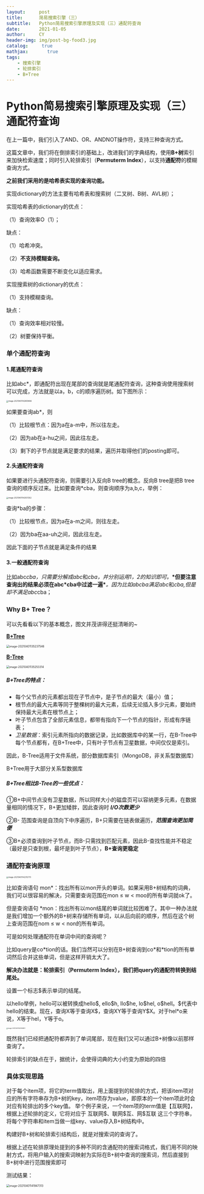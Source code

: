 ```yaml
---
layout:     post
title:      简易搜索引擎（三）
subtitle:   Python简易搜索引擎原理及实现（三）通配符查询
date:       2021-01-05
author:     CY
header-img: img/post-bg-food3.jpg
catalog: 	 true
mathjax:       true
tags:
    - 搜索引擎
    - 轮排索引
	- B+Tree
---
```




# Python简易搜索引擎原理及实现（三）通配符查询

在上一篇中，我们引入了AND、OR、ANDNOT操作符，支持三种查询方式。

这篇文章中，我们将在倒排索引的基础上，改进我们的字典结构，使用**B+树**索引来加快检索速度；同时引入轮排索引（**Permuterm Index**），以支持**通配符**的模糊查询方式。

**之前我们采用的是哈希表实现的查询功能。**

实现dictionary的方法主要有哈希表和搜索树（二叉树、B树、AVL树）；

实现哈希表的dictionary的优点：

（1）查询效率O（1）；

缺点：

（1）哈希冲突。

（2）**不支持模糊查询。**

（3）哈希函数需要不断变化以适应需求。

实现搜索树的dictionary的优点：

（1）支持模糊查询。

缺点：

（1）查询效率相对较慢。

（2）树要保持平衡。

### 单个通配符查询

#### 1.尾通配符查询

比如abc*，即通配符出现在尾部的查询就是尾通配符查询，这种查询使用搜索树可以完成，方法就是以a，b，c的顺序遍历树。如下图所示：

<img src="/Users/cherry/Library/Application Support/typora-user-images/image-20210401142809486.png" alt="image-20210401142809486" style="zoom:33%;" />

如果要查询ab*，则

（1）比较根节点：因为a在a-m中，所以往左走。

（2）因为ab在a-hu之间，因此往左走。

（3）剩下的子节点就是满足要求的结果，遍历并取得他们的posting即可。

#### 2.头通配符查询

如果要进行头通配符查询，则需要引入反向B tree的概念。反向B tree是把B tree查询的顺序反过来。比如要查询*cba，则查询顺序为a,b,c，举例：

<img src="https://tva1.sinaimg.cn/large/008eGmZEly1gp48a4qyyvj30fw0b40vr.jpg" alt="image-20210401142937262" style="zoom:33%;" />

查询*ba的步骤：

（1）比较根节点，因为a在a-m之间，则往左走。

（2）因为ba在aa-uh之间，因此往左走。

因此下面的子节点就是满足条件的结果

#### 3.一般通配符查询

比如abc*cba，只需要分解成abc*和*cba，并分别运用1，2的知识即可。***\*但要注意查询出的结果必须在abc\*cba中过滤一遍\****。因为比如abcba满足abc*和*cba,但是却不满足abc*cba；

### Why B+ Tree？

可以先看看以下的基本概念，图文并茂讲得还挺清晰的~

**[B+Tree](https://zhuanlan.zhihu.com/p/54102723)**

<img src="https://tva1.sinaimg.cn/large/008eGmZEly1gp477jbc26j31280gan6w.jpg" alt="image-20210401135237546" style="zoom:50%;" />



**[B-Tree](https://zhuanlan.zhihu.com/p/54084335)**

<img src="https://tva1.sinaimg.cn/large/008eGmZEly1gp477t4jm1j31380hsgwk.jpg" alt="image-20210401135253314" style="zoom:50%;" />



##### **B+Tree**的特点：

- 每个父节点的元素都出现在子节点中，是子节点的最大（最小）值；
- 根节点的最大元素等同于整棵树的最大元素，后续无论插入多少元素，要始终保持最大元素在根节点上；
- 叶子节点包含了全部元素信息，都带有指向下一个节点的指针，形成有序链表；
- *卫星数据*：索引元素所指向的数据记录，比如数据库中的某一行，在B-Tree中每个节点都有，在B+Tree中，只有叶子节点有卫星数据，中间仅仅是索引。

因此，B-Tree适用于文件系统，部分数据库索引（MongoDB，非关系型数据库）

B+Tree用于大部分关系型数据库

##### B+Tree相比B-Tree的一些优点：

①B+中间节点没有卫星数据，所以同样大小的磁盘页可以容纳更多元素，在数据量相同的情况下，B+更加矮胖，因此查询时 ***I/O次数更少***

②B- 范围查询是自顶向下中序遍历，B+只需要在链表做遍历，***范围查询更加简便***

③B+必须查询到叶子节点，而B-只需找到匹配元素，因此B-查找性能并不稳定（最好是只查到根，最坏是到叶子节点），**B+查询更稳定**

### 通配符查询原理

<img src="/Users/cherry/Library/Application Support/typora-user-images/image-20210401142315770.png" alt="image-20210401142315770" style="zoom:33%;" />

比如查询语句 mon*：找出所有以mon开头的单词。如果采用B+树结构的词典，我们可以很容易的解决，只需要查询范围在mon ≤ w < moo的所有单词就ok了。

但是查询语句 *mon：找出所有以mon结尾的单词就比较困难了。其中一种办法就是我们增加一个额外的B+树来存储所有单词，以从后向前的顺序，然后在这个树上查询范围在nom ≤ w < non的所有单词。

可是如何处理通配符在单词中间的查询呢？

比如query是co\*tion的话。我们当然可以分别在B+树查询到co\*和\*tion的所有单词然后合并这些单词，但是这样开销太大了。

**解决办法就是：轮排索引（Permuterm Index），我们把query的通配符转换到结尾处。**

设置一个标志$表示单词的结尾。

以hello举例，hello可以被转换成hello\$, ello\$h, llo\$he, lo\$hel, o\$hell。\$代表中hello的结束。现在，查询X等于查询X\$，查询XY等于查询Y$X。对于hel\*o来说，X等于hel，Y等于o。

<img src="https://tva1.sinaimg.cn/large/008eGmZEly1gp48fd59wnj30u00uoq9z.jpg" alt="image-20210401143056821" style="zoom:25%;" />

既然我们已经把通配符都弄到了单词尾部，现在我们又可以通过B+树像以前那样查询了。

轮排索引的缺点在于，据统计，会使得词典的大小约变为原始的四倍

### 具体实现思路

对于每个item项，将它的term值取出，用上面提到的轮排的方式，把该item项对应的所有字符串存为B+树的key，item项存为value，即原本的一个item项此时会对应有轮排出的多个key值。
举个例子来说，一个item项的term值是【互联网】，根据上述轮排的定义，它将对应于
互联网\$、联网\$互、网\$互联
这三个字符串，将每个字符串和item当做一组key、value存入B+树结构中。

构建好B+树和轮排索引结构后，就是对搜索词的查询了。

根据上述在轮排原理处提到的多种不同的含通配符的搜索词格式，我们用不同的映射方式，将用户输入的搜索词映射为实际在B+树中查询的搜索词，然后直接到B+树中进行范围搜索即可

测试结果：

<img src="https://tva1.sinaimg.cn/large/008eGmZEly1gp47zsrzxtj30uy0rctn2.jpg" alt="image-20210401141947313" style="zoom:50%;" />
